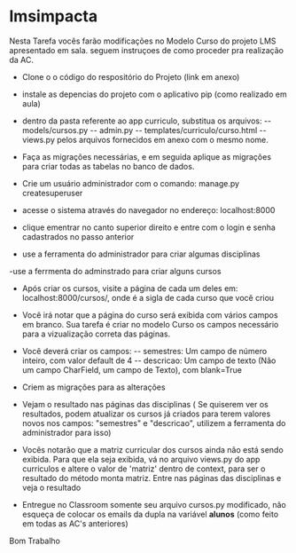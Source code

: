 # lmsimpacta

Nesta Tarefa vocês farão modificações no Modelo Curso do projeto LMS apresentado em sala. seguem instruçoes de como proceder pra realização da AC.

- Clone o o código do respositório do Projeto (link em anexo)

- instale as depencias do projeto com o aplicativo pip (como realizado em aula)

- dentro da pasta referente ao app curriculo, substitua os arquivos:
-- models/cursos.py
-- admin.py
-- templates/curriculo/curso.html
-- views.py
pelos arquivos fornecidos em anexo com o mesmo nome.

- Faça as migrações necessárias, e em seguida aplique as migrações para criar todas as tabelas no banco de dados.

- Crie um usuário administrador com o comando: manage.py createsuperuser

- acesse o sistema através do navegador no endereço: localhost:8000

- clique ementrar no canto superior direito e entre com o login e senha cadastrados no passo anterior

- use a ferramenta do administrador para criar algumas disciplinas

-use a ferrmenta do adminstrado para criar alguns cursos

- Após criar os cursos, visite a página de cada um deles em: localhost:8000/cursos/<sigla-curso>, onde <sigla-curso> é a sigla de cada curso que você criou

- Você irá notar que a página do curso será exibida com vários campos em branco. Sua tarefa é criar no modelo Curso os campos necessário para a vizualização correta das páginas.

- Você deverá criar os campos:
-- semestres: Um campo de número inteiro, com valor default de 4
-- descricao: Um campo de texto (Não um campo CharField, um campo de Texto), com blank=True

- Criem as migrações para as alterações

- Vejam o resultado nas páginas das disciplinas ( Se quiserem ver os resultados, podem atualizar os cursos já criados para terem valores novos nos campos: "semestres" e "descricao", utilizem a ferramenta do administrador para isso)

- Vocês notarão que a matriz curricular dos cursos ainda não está sendo exibida. Para que ela seja exibida, vá no arquivo views.py do app curriculos e altere o valor de 'matriz' dentro de context, para ser o resultado do método monta matriz. Entre nas páginas das disciplinas e veja o resultado

- Entregue no Classroom somente seu arquivo cursos.py modificado, não esqueça de colocar os emails da dupla na variável __alunos__ (como feito em todas as AC's anteriores)

Bom Trabalho

